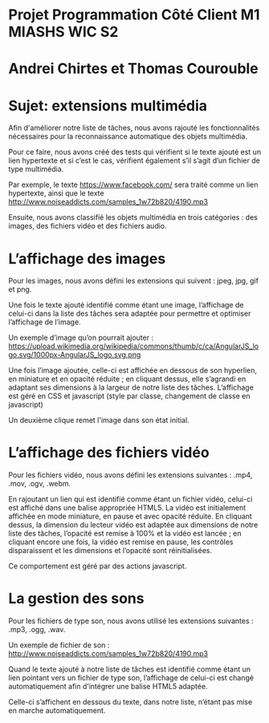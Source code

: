 # Projet Programmation Côté Client M1 MIASHS WIC S2

# Andrei Chirtes et Thomas Courouble

# Sujet: extensions multimédia

Afin d'améliorer notre liste de tâches, nous avons rajouté les fonctionnalités nécessaires pour la reconnaissance automatique des objets multimédia. 

Pour ce faire, nous avons créé des tests qui vérifient si le texte ajouté est un lien hypertexte et si c’est le cas, vérifient également s’il s’agit d’un fichier de type multimédia.

Par exemple, le texte https://www.facebook.com/ sera traité comme un lien hypertexte, ainsi que le texte http://www.noiseaddicts.com/samples_1w72b820/4190.mp3

Ensuite, nous avons classifié les objets multimédia en trois catégories : des images, des fichiers vidéo et des fichiers audio. 

# L’affichage des images
Pour les images, nous avons défini les extensions qui suivent : jpeg, jpg, gif et png.

Une fois le texte ajouté identifié comme étant une image, l’affichage de celui-ci dans la liste des tâches sera adaptée pour permettre et optimiser l’affichage de l’image.

Un exemple d’image qu’on pourrait ajouter : https://upload.wikimedia.org/wikipedia/commons/thumb/c/ca/AngularJS_logo.svg/1000px-AngularJS_logo.svg.png

Une fois l’image ajoutée, celle-ci est affichée en dessous de son hyperlien, en miniature et en opacité réduite ; en cliquant dessus, elle s’agrandi en adaptant ses dimensions à la largeur de notre liste des tâches. L’affichage est géré en CSS et javascript (style par classe, changement de classe en javascript)

Un deuxième clique remet l'image dans son état initial.

# L’affichage des fichiers vidéo 
Pour les fichiers vidéo, nous avons défini les extensions suivantes : .mp4, .mov, .ogv, .webm.

En rajoutant un lien qui est identifié comme étant un fichier vidéo, celui-ci est affiché dans une balise appropriée HTML5. La vidéo est initialement affichée en mode miniature, en pause et avec opacité réduite. En cliquant dessus, la dimension du lecteur vidéo est adaptée aux dimensions de notre liste des tâches, l’opacité est remise à 100% et la vidéo est lancée ; en cliquant encore une fois, la vidéo est remise en pause, les contrôles disparaissent et les dimensions et l’opacité sont réinitialisées.

Ce comportement est géré par des actions javascript. 

# La gestion des sons

Pour les fichiers de type son, nous avons utilisé les extensions suivantes :  .mp3, .ogg, .wav.

Un exemple de fichier de son : http://www.noiseaddicts.com/samples_1w72b820/4190.mp3 

Quand le texte ajouté à notre liste de tâches est identifié comme étant un lien pointant vers un fichier de type son, l’affichage de celui-ci est changé automatiquement afin d’intégrer une balise HTML5 adaptée. 

Celle-ci s’affichent en dessous du texte, dans notre liste, n’étant pas mise en marche automatiquement.

